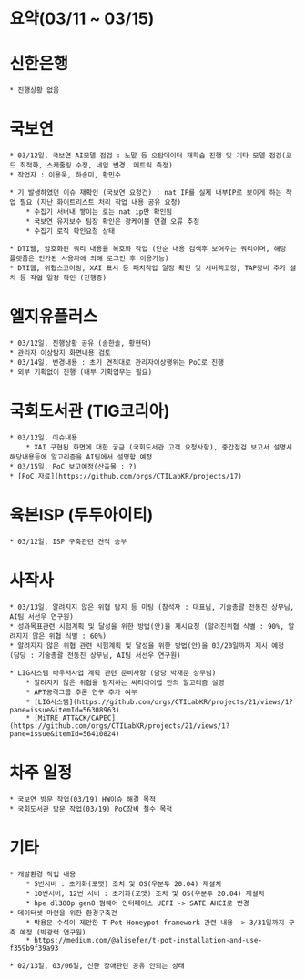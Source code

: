 # 요약(03/11 ~ 03/15)

# 신한은행
    * 진행상황 없음

# 국보연 
    * 03/12일, 국보연 AI모델 점검 : 노말 등 오탐데이터 재학습 진행 및 기타 모델 점검(코드 최적화, 스케줄링 수정, 네임 변경, 메트릭 측정)
    * 작업자 : 이용욱, 하송미, 황민수

    * 기 발생하였던 이슈 재확인 (국보연 요청건) : nat IP를 실제 내부IP로 보이게 하는 작업 필요 (지난 화이트리스트 처리 작업 내용 공유 요청)
        * 수집기 서버내 쌓이는 로는 nat ip만 확인됨
        * 국보연 유지보수 팀장 확인은 광케이블 연결 오류 추정
        * 수집기 로직 확인요청 상태

    * DTI웹, 암호화된 쿼리 내용을 복호화 작업 (단순 내용 검색후 보여주는 쿼리이며, 해당 플랫폼은 인가된 사용자에 의해 로그인 후 이용가능)
    * DTI웹, 위협스코어링, XAI 표시 등 패치작업 일정 확인 및 서버랙고정, TAP장비 추가 설치 등 작업 일정 확인 (진행중)

# 엘지유플러스
    * 03/12일, 진행상황 공유 (송한솔, 황현덕)
    * 관리자 이상탐지 화면내용 검토
    * 03/14일, 변경내용 : 초기 견적대로 관리자이상행위는 PoC로 진행
    * 외부 기획없이 진행 (내부 기획업무는 필요)

# 국회도서관 (TIG코리아)
    * 03/12일, 이슈내용
        * XAI 구현된 화면에 대한 궁금 (국회도서관 고객 요청사항), 중간점검 보고서 설명시 해당내용등에 알고리즘을 AI팀에서 설명할 예정
    * 03/15일, PoC 보고예정(산출물 : ?)
    * [PoC 자료](https://github.com/orgs/CTILabKR/projects/17)

# 육본ISP (두두아이티)
    * 03/12일, ISP 구축관련 견적 송부

# 사작사
    * 03/13일, 알려지지 않은 위협 탐지 등 미팅 (참석자 : 대표님, 기술총괄 전동진 상무님, AI팀 서선우 연구원)
    * 성과목표관련 시험계획 및 달성을 위한 방법(안)을 제시요청 (알려진위협 식별 : 90%, 알려지지 않은 위협 식별 : 60%)
    * 알려지지 않은 위협 관련 시험계획 및 달성을 위한 방법(안)을 03/20일까지 제시 예정 (담당 : 기술총괄 전동진 상무님, AI팀 서선우 연구원)

    * LIG시스템 바우처사업 계획 관련 준비사항 (담당 박재준 상무님)
        * 알려지지 않은 위협을 탐지하는 씨티아이랩 만의 알고리즘 설명
        * APT공격그룹 추론 연구 추가 여부
        * [LIG시스템](https://github.com/orgs/CTILabKR/projects/21/views/1?pane=issue&itemId=56308963)
        * [MiTRE ATT&CK/CAPEC](https://github.com/orgs/CTILabKR/projects/21/views/1?pane=issue&itemId=56410824)

# 차주 일정
    * 국보연 방문 작업(03/19) HW이슈 해결 목적
    * 국회도서관 방문 작업(03/19) PoC장비 철수 목적


# 기타
    * 개발환경 작업 내용
        * 5번서버 : 초기화(포맷) 조치 및 OS(우분투 20.04) 재설치
        * 10번서버, 12번 서버 : 초기화(포맷) 조치 및 OS(우분투 20.04) 재설치
        * hpe dl380p gen8 펌웨어 인터페이스 UEFI -> SATE AHCI로 변경
    * 데이터셋 마련을 위한 환경구축건
        * 박용문 수석이 제안한 T-Pot Honeypot framework 관련 내용 -> 3/31일까지 구축 예정 (박광력 연구원)
        * https://medium.com/@alisefer/t-pot-installation-and-use-f359b9f39a93
    
    * 02/13일, 03/06일, 신한 장애관련 공유 안되는 상태